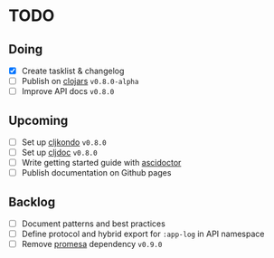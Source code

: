 # TODO

## Doing
- [x] Create tasklist & changelog
- [ ] Publish on [clojars](https://clojars.org) `v0.8.0-alpha`
- [ ] Improve API docs `v0.8.0`

## Upcoming
- [ ] Set up [cljkondo](https://github.com/clj-kondo/clj-kondo) `v0.8.0`
- [ ] Set up [cljdoc](https://cljdoc.org) `v0.8.0`
- [ ] Write getting started guide with [ascidoctor](https://asciidoctor.org)
- [ ] Publish documentation on Github pages

## Backlog
- [ ] Document patterns and best practices
- [ ] Define protocol and hybrid export for `:app-log` in API namespace
- [ ] Remove [promesa](https://github.com/funcool/promesa) dependency `v0.9.0`
